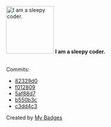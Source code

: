 <img src="https://my-badges.github.io/my-badges/sleepy-coder.png" alt="I am a sleepy coder." title="I am a sleepy coder." width="128">
<strong>I am a sleepy coder.</strong>
<br><br>

Commits:

- <a href="https://github.com/Shaykoo/iOS-Location-tracker/commit/82329d08b0216e12309a8dc9ae9bb997b6a1fd9e">82329d0</a>
- <a href="https://github.com/Shaykoo/Jagota-LINE-CustomerOnboarding/commit/f0128094afe8eca8269a60780c02d9640906deff">f012809</a>
- <a href="https://github.com/Shaykoo/Jagota-LINE-CustomerOnboarding/commit/5af88d7743393c48a362c48e05c219bacd410e98">5af88d7</a>
- <a href="https://github.com/Shaykoo/Jagota-LINE-CustomerOnboarding/commit/b550b3c2b908e46f599a82145fb69f41b4fe6d66">b550b3c</a>
- <a href="https://github.com/Shaykoo/nextjs-test/commit/c3dd4c3923b2c6504b1e1739b596e30c14d3676e">c3dd4c3</a>


Created by <a href="https://github.com/my-badges/my-badges">My Badges</a>